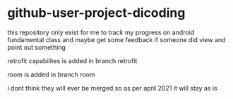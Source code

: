 # github-user-project-dicoding
this repository only exist for me to track my progress on android fundamental class and maybe get some feedback if someone did view and point out something

retrofit capabilites is added in branch retrofit

room is added in branch room

i dont think they will ever be merged so as per april 2021 it will stay as is
